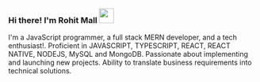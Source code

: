 ### Hi there! I'm Rohit Mall  <img src= "https://media.tenor.com/SNL9_xhZl9oAAAAi/waving-hand-joypixels.gif" width="30" height="30" />
I'm a JavaScript programmer, a full stack MERN developer, and a tech enthusiast!. Proficient in JAVASCRIPT, TYPESCRIPT, REACT, REACT NATIVE, NODEJS, MySQL and MongoDB.
Passionate about implementing and launching new projects. Ability to translate business requirements into technical solutions. 

<!--
**rohitmll/rohitmll** is a ✨ _special_ ✨ repository because its `README.md` (this file) appears on your GitHub profile.

Here are some ideas to get you started:

- 🔭 I’m currently working on ...
- 🌱 I’m currently learning ...
- 👯 I’m looking to collaborate on ...
- 🤔 I’m looking for help with ...
- 💬 Ask me about ...
- 📫 How to reach me: ...
- 😄 Pronouns: ...
- ⚡ Fun fact: ...
-->
<!-- ## Languages and Tools:
 -->
